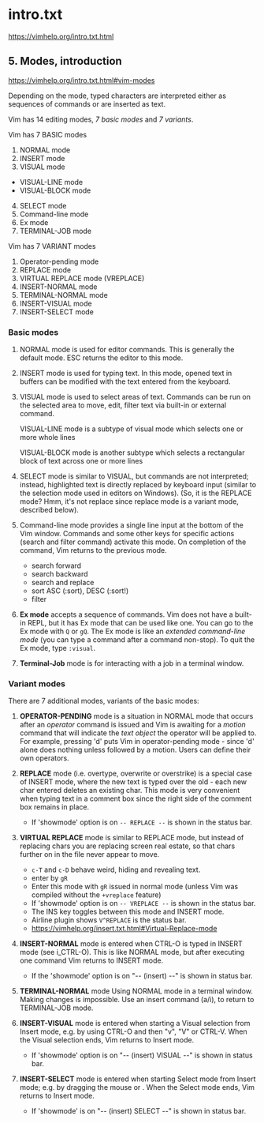 # intro.txt
https://vimhelp.org/intro.txt.html

## 5. Modes, introduction
https://vimhelp.org/intro.txt.html#vim-modes

Depending on the mode, typed characters are interpreted either as sequences of commands or are inserted as text.

Vim has 14 editing modes, *7 basic modes* and *7 variants*.

Vim has 7 BASIC modes
1. NORMAL mode
2. INSERT mode
3. VISUAL mode
  - VISUAL-LINE mode
  - VISUAL-BLOCK mode
4. SELECT mode
5. Command-line mode
6. Ex mode
7. TERMINAL-JOB mode

Vim has 7 VARIANT modes
1. Operator-pending mode
2. REPLACE mode
3. VIRTUAL REPLACE mode (VREPLACE)
4. INSERT-NORMAL mode
5. TERMINAL-NORMAL mode
6. INSERT-VISUAL mode
7. INSERT-SELECT mode


### Basic modes

1. NORMAL mode 
   is used for editor commands. This is generally the default mode. ESC returns the editor to this mode.

2. INSERT mode 
   is used for typing text. In this mode, opened text in buffers can be modified with the text entered from the keyboard.

3. VISUAL mode 
   is used to select areas of text. Commands can be run on the selected area to move, edit, filter text via built-in or external command.

   VISUAL-LINE mode 
   is a subtype of visual mode which selects one or more whole lines

   VISUAL-BLOCK mode 
   is another subtype which selects a rectangular block of text across one or more lines

4. SELECT mode 
   is similar to VISUAL, but commands are not interpreted; instead, highlighted text is directly replaced by keyboard input (similar to the selection mode used in editors on Windows). (So, it is the REPLACE mode? Hmm, it's not replace since replace mode is a variant mode, described below).

5. Command-line mode 
   provides a single line input at the bottom of the Vim window. Commands and some other keys for specific actions (search and filter command) activate this mode. On completion of the command, Vim returns to the previous mode.
   - search forward
   - search backward
   - search and replace
   - sort ASC (:sort), DESC (:sort!)
   - filter

6. **Ex mode** 
  accepts a sequence of commands. Vim does not have a built-in REPL, but it has Ex mode that can be used like one. You can go to the Ex mode with `Q` or `gQ`. The Ex mode is like an *extended command-line mode* (you can type a command after a command non-stop). To quit the Ex mode, type `:visual`.

7. **Terminal-Job** mode 
  is for interacting with a job in a terminal window.


### Variant modes

There are 7 additional modes, variants of the basic modes:

1. **OPERATOR-PENDING** mode 
   is a situation in NORMAL mode that occurs after an *operator* command is issued and Vim is awaiting for a *motion* command that will indicate the *text object* the operator will be applied to. For example, pressing 'd' puts Vim in operator-pending mode - since 'd' alone does nothing unless followed by a motion. Users can define their own operators.

2. **REPLACE** mode 
   (i.e. overtype, overwrite or overstrike) is a special case of INSERT mode, where the new text is typed over the old - each new char entered deletes an existing char. This mode is very convenient when typing text in a comment box since the right side of the comment box remains in place.
   - If 'showmode' option is on `-- REPLACE --` is shown in the status bar.

3. **VIRTUAL REPLACE** mode 
   is similar to REPLACE mode, but instead of replacing chars you are replacing screen real estate, so that chars further on in the file never appear to move.
   - `c-T` and `c-D` behave weird, hiding and revealing text.
   - enter by `gR`
   - Enter this mode with `gR` issued in normal mode
     (unless Vim was compiled without the `+vreplace` feature)
   - If 'showmode' option is on `-- VREPLACE --` is shown in the status bar.
   - The INS key toggles between this mode and INSERT mode.
   - Airline plugin shows `V^REPLACE` is the status bar.
   - https://vimhelp.org/insert.txt.html#Virtual-Replace-mode

4. **INSERT-NORMAL** mode 
   is entered when CTRL-O is typed in INSERT mode (see i_CTRL-O). This is like NORMAL mode, but after executing one command Vim returns to INSERT mode.
   - If the 'showmode' option is on "-- (insert) --" is shown in status bar.

5. **TERMINAL-NORMAL** mode 
   Using NORMAL mode in a terminal window. Making changes is impossible. Use an insert command (a/i), to return to TERMINAL-JOB mode.

6. **INSERT-VISUAL** mode 
   is entered when starting a Visual selection from Insert mode, e.g. by using CTRL-O and then "v", "V" or CTRL-V. When the Visual selection ends, Vim returns to Insert mode.
   - If 'showmode' option is on "-- (insert) VISUAL --" is shown in status bar.

7. **INSERT-SELECT** mode 
   is entered when starting Select mode from Insert mode; e.g. by dragging the mouse or <S-Right>. When the Select mode ends, Vim returns to Insert mode.
   - If 'showmode' is on "-- (insert) SELECT --" is shown in status bar.
